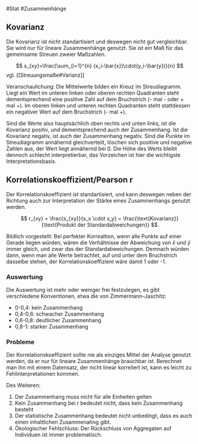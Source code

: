 #Stat #Zusammenhänge 

## Kovarianz

Die Kovarianz ist nicht standartisiert und deswegen nicht gut vergleichbar.
Sie wird nur für lineare Zusammenhänge genutzt. Sie ist ein Maß für das gemeinsame Streuen zweier Maßzahlen. 

$$
s_{xy}=\frac{\sum_{i=1}^{n} (x_i-\bar{x})\cdot(y_i-\bar{y})}{n}
$$
vgl. [[Streuungsmaße#Varianz]]

Veranschaulichung: Die Mittelwerte bilden ein Kreuz im Streudiagramm. Liegt ein Wert im unteren linken oder oberen rechten Quadranten steht dementsprechend eine positive Zahl auf dem Bruchstrich (- mal - oder + mal +). Im oberen linken und unteren rechten Quadranten steht stattdessen ein negativer Wert auf dem Bruchstrich (- mal +).

Sind die Werte also hauptsächlich oben rechts und unten links, ist die Kovarianz positiv, und dementsprechend auch der Zusammenhang. Ist die Kovarianz negativ, ist auch der Zusammenhang negativ. Sind die Punkte im Streudiagramm annähernd gleichverteilt, löschen sich positive und negative Zahlen aus, der Wert liegt annähernd bei 0. Die Höhe des Werts bleibt dennoch schlecht interpretierbar, das Vorzeichen ist hier die wichtigste Interpretationsbasis.

## Korrelationskoeffizient/Pearson r

Der Korrelationskoeffizient ist standartisiert, und kann deswegen neben der Richtung auch zur Interpretation der Stärke eines Zusammenhangs genutzt werden.

$$
r_{xy} = \frac{s_{xy}}{s_x \cdot s_y} = \frac{\text{Kovarianz}}{\text{Produkt der Standardabweichungen}}
$$

Bildlich vorgestellt: Bei perfekter Korrealtion, wenn alle Punkte auf einer Gerade liegen würden, wären die Verhältnisse der Abweichung von $\bar{x}$ und $\bar{y}$ immer gleich, und zwar das der Standardabweichungen. Demnach würden dann, wenn man alle Werte betrachtet, auf und unter dem Bruchstrich dasselbe stehen, der Korrelationskoeffizient wäre damit 1 oder -1.

### Auswertung

Die Auswertung ist mehr oder weniger frei festzulegen, es gibt verschiedene Konventionen, etwa die von Zimmermann-Jaschitz:

- 0-0,4: kein Zusammenhang
- 0,4-0,6: schwacher Zusammenhang
- 0,6-0,8: deutlicher Zusammenhang
- 0,8-1: starker Zusammenhang

### Probleme

Der Korrelationskoeffizient sollte nie als einziges Mittel der Analyse genutzt werden, da er nur für lineare Zusammenhänge brauchbar ist. Berechnet man ihn mit einem Datensatz, der nicht linear korreliert ist, kann es leicht zu Fehlinterpretationen kommen.

Des Weiteren:
1. Der Zusammenhang muss nicht für alle Einheiten gelten
2. Kein Zusammenhang bei r bedeutet nicht, dass kein Zusammenhang besteht
3. Der statistische Zusammenhang bedeutet nicht unbedingt, dass es auch einen inhaltlichen Zusammenahng gibt.
4. Ökologischer Fehlschluss: Der Rückschluss von Aggregaten auf Individuen ist immer problematisch.